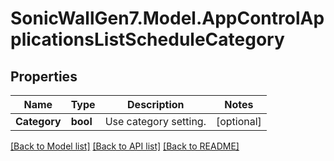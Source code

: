 # SonicWallGen7.Model.AppControlApplicationsListScheduleCategory

## Properties

Name | Type | Description | Notes
------------ | ------------- | ------------- | -------------
**Category** | **bool** | Use category setting. | [optional] 

[[Back to Model list]](../README.md#documentation-for-models) [[Back to API list]](../README.md#documentation-for-api-endpoints) [[Back to README]](../README.md)

